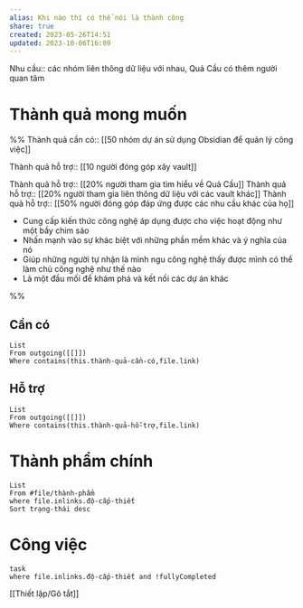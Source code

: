 ```yaml
---
alias: Khi nào thì có thể nói là thành công
share: true
created: 2023-05-26T14:51
updated: 2023-10-06T16:09
---
```

Nhu cầu:: các nhóm liên thông dữ liệu với nhau, Quả Cầu có thêm người quan tâm

# Thành quả mong muốn
%%
Thành quả cần có:: [[50 nhóm dự án sử dụng Obsidian để quản lý công việc]]

Thành quả hỗ trợ:: [[10 người đóng góp xây vault]]

Thành quả hỗ trợ:: [[20% người tham gia tìm hiểu về Quả Cầu]]
Thành quả hỗ trợ:: [[20% người tham gia liên thông dữ liệu với các vault khác]]
Thành quả hỗ trợ:: [[50% người đóng góp đáp ứng được các nhu cầu khác của họ]] 


- Cung cấp kiến thức công nghệ áp dụng được cho việc hoạt động như một bầy chim sáo
- Nhấn mạnh vào sự khác biệt với những phần mềm khác và ý nghĩa của nó
- Giúp những người tự nhận là mình ngu công nghệ thấy được mình có thể làm chủ công nghệ như thế nào
- Là một đầu mối để khám phá và kết nối các dự án khác

%%
## Cần có
```dataview
List
From outgoing([[]])
Where contains(this.thành-quả-cần-có,file.link)
```
## Hỗ trợ
```dataview
List
From outgoing([[]])
Where contains(this.thành-quả-hỗ-trợ,file.link)
```
# Thành phẩm chính
```dataview
List 
From #file/thành-phẩm 
where file.inlinks.độ-cấp-thiết
Sort trạng-thái desc
```

# Công việc
```dataview 
task
where file.inlinks.độ-cấp-thiết and !fullyCompleted
```

[[Thiết lập/Gõ tắt]]
